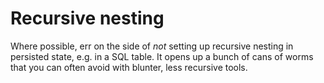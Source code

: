 # Recursive nesting

Where possible, err on the side of *not* setting up recursive nesting in persisted state, e.g. in a SQL table. It opens up a bunch of cans of worms that you can often avoid with blunter, less recursive tools.
